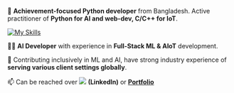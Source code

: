 👋 **Achievement-focused Python developer** from Bangladesh. Active practitioner of **Python for AI and web-dev, C/C++ for IoT**.


[![My Skills](https://skillicons.dev/icons?i=python,ai,c,cpp,javascript,aws&theme=light)](https://skillicons.dev)

👨‍💻 **AI Developer** with experience in **Full-Stack ML & AIoT** development.



👀 Contributing inclusively in ML and AI, have strong industry experience of **serving various client settings globally**.



📫 Can be reached over [![](https://skillicons.dev/icons?i=linkedin&theme=light)](https://linkedin.com/in/navidbinahmed) **(LinkedIn)** or [**Portfolio**](https://navidbinahmed.com)
